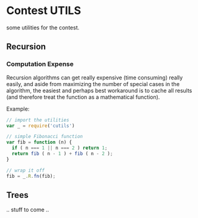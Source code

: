 # Contest UTILS

some utilities for the contest.

## Recursion

### Computation Expense

Recursion algorithms can get really expensive (time consuming) really easily,
and aside from maximizing the number of special cases in the algorithm, the easiest
and perhaps best workaround is to cache all results (and therefore treat the function
as a mathematical function).

Example:

```javascript
// import the utilities
var _ = require('cutils')

// simple Fibonacci function
var fib = function (n) {
  if ( n === 1 || n === 2 ) return 1;
  return fib ( n - 1 ) + fib ( n - 2 );
}

// wrap it off
fib = _.R.fn(fib);
```

## Trees

.. stuff to come ..
